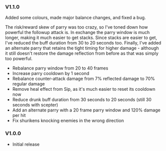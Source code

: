 ### V1.1.0
 
Added some colours, made major balance changes, and fixed a bug.

The risk/reward skew of parry was too crazy, so I've toned down how powerful the followup attack
is. In exchange the parry window is much longer, making it much easier to get stacks. Since stacks
are easier to get, I've reduced the buff duration from 30 to 20 seconds too. Finally, I've added
an alternate parry that retains the tight timing for higher damage - although it still doesn't 
restore the damage reflection from before as that was simply too powerful.

- Rebalance parry window from 20 to 40 frames
- Increase parry cooldown by 1 second
- Rebalance counter-attack damage from 7% reflected damage to 70% regular damage
- Remove heal effect from Sip, as it's much easier to reset its cooldown now
- Reduce drunk buff duration from 30 seconds to 20 seconds (still 30 seconds with scepter)
- Add an alternate parry with a 20 frame parry window and 120% damage per hit
- Fix shurikens knocking enemies in the wrong direction

### V1.0.0

- Initial release
